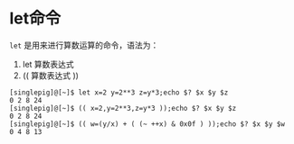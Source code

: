 # let命令
`let`   是用来进行算数运算的命令，语法为：
1. let 算数表达式
2. (( 算数表达式 ))
```
[singlepig]@[~]$ let x=2 y=2**3 z=y*3;echo $? $x $y $z
0 2 8 24
[singlepig]@[~]$ (( x=2,y=2**3,z=y*3 ));echo $? $x $y $z
0 2 8 24
[singlepig]@[~]$ (( w=(y/x) + ( (~ ++x) & 0x0f ) ));echo $? $x $y $w
0 4 8 13
```
